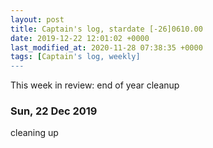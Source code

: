 ```yaml
---
layout: post
title: Captain's log, stardate [-26]0610.00
date: 2019-12-22 12:01:02 +0000
last_modified_at: 2020-11-28 07:38:35 +0000
tags: [Captain's log, weekly]
---
```


This week in review: end of year cleanup

<!-- more -->

### Sun, 22 Dec 2019

cleaning up
